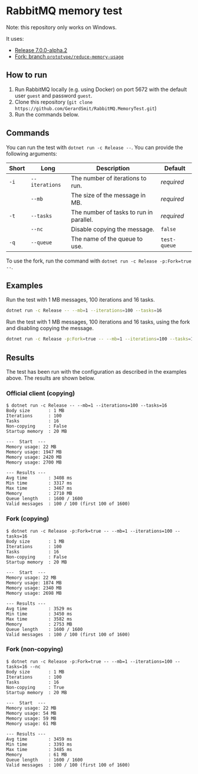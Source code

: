 # RabbitMQ memory test
Note: this repository only works on Windows.

It uses:
- [Release 7.0.0-alpha.2](https://github.com/rabbitmq/rabbitmq-dotnet-client/tree/v7.0.0-alpha.2)
- [Fork: branch `prototype/reduce-memory-usage`](https://github.com/GerardSmit/rabbitmq-dotnet-client/tree/prototype/reduce-memory-usage)

## How to run
1. Run RabbitMQ locally (e.g. using Docker) on port 5672 with the default user `guest` and password `guest`.
2. Clone this repository (`git clone https://github.com/GerardSmit/RabbitMQ.MemoryTest.git`)
3. Run the commands below.

## Commands
You can run the test with `dotnet run -c Release --`. You can provide the following arguments:

| Short | Long | Description | Default |
| --- | --- | --- | --- |
| `-i` | `--iterations` | The number of iterations to run. | _required_ |
|  | `--mb` | The size of the message in MB. | _required_ |
| `-t` | `--tasks` | The number of tasks to run in parallel. | _required_ |
|  | `--nc` | Disable copying the message. | `false` |
| `-q` | `--queue` | The name of the queue to use. | `test-queue` |

To use the fork, run the command with `dotnet run -c Release -p:Fork=true --`.

## Examples
Run the test with 1 MB messages, 100 iterations and 16 tasks.
```bash
dotnet run -c Release -- --mb=1 --iterations=100 --tasks=16
```

Run the test with 1 MB messages, 100 iterations and 16 tasks, using the fork and disabling copying the message.
```bash
dotnet run -c Release -p:Fork=true -- --mb=1 --iterations=100 --tasks=16 --nc
```

## Results
The test has been run with the configuration as described in the examples above. The results are shown below.

### Official client (copying)
```
$ dotnet run -c Release -- --mb=1 --iterations=100 --tasks=16
Body size       : 1 MB
Iterations      : 100
Tasks           : 16
Non-copying     : False
Startup memory  : 20 MB

---  Start  ---
Memory usage: 22 MB
Memory usage: 1947 MB
Memory usage: 2420 MB
Memory usage: 2700 MB

--- Results ---
Avg time        : 3408 ms
Min time        : 3317 ms
Max time        : 3467 ms
Memory          : 2710 MB
Queue length    : 1600 / 1600
Valid messages  : 100 / 100 (first 100 of 1600)
```

### Fork (copying)
```
$ dotnet run -c Release -p:Fork=true -- --mb=1 --iterations=100 --tasks=16
Body size       : 1 MB
Iterations      : 100
Tasks           : 16
Non-copying     : False
Startup memory  : 20 MB

---  Start  ---
Memory usage: 22 MB
Memory usage: 1874 MB
Memory usage: 2340 MB
Memory usage: 2698 MB

--- Results ---
Avg time        : 3529 ms
Min time        : 3450 ms
Max time        : 3582 ms
Memory          : 2753 MB
Queue length    : 1600 / 1600
Valid messages  : 100 / 100 (first 100 of 1600)
```

### Fork (non-copying)
```
$ dotnet run -c Release -p:Fork=true -- --mb=1 --iterations=100 --tasks=16 --nc
Body size       : 1 MB
Iterations      : 100
Tasks           : 16
Non-copying     : True
Startup memory  : 20 MB

---  Start  ---
Memory usage: 22 MB
Memory usage: 54 MB
Memory usage: 59 MB
Memory usage: 61 MB

--- Results ---
Avg time        : 3459 ms
Min time        : 3393 ms
Max time        : 3485 ms
Memory          : 61 MB
Queue length    : 1600 / 1600
Valid messages  : 100 / 100 (first 100 of 1600)
```